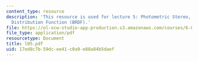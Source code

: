 ```yaml
---
content_type: resource
description: 'This resource is used for lecture 5: Photometric Stereo, Brightness
  Distribution Function (BRDF).'
file: https://ol-ocw-studio-app-production.s3.amazonaws.com/courses/6-801-machine-vision-fall-2004/17ed8c7b59dcee41c0a9e88a84b5daef_l05.pdf
file_type: application/pdf
resourcetype: Document
title: l05.pdf
uid: 17ed8c7b-59dc-ee41-c0a9-e88a84b5daef
---
```

